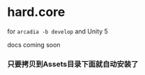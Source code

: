 hard.core
====

for ```arcadia -b develop``` and Unity 5

docs coming soon


### 只要拷贝到Assets目录下面就自动安装了
